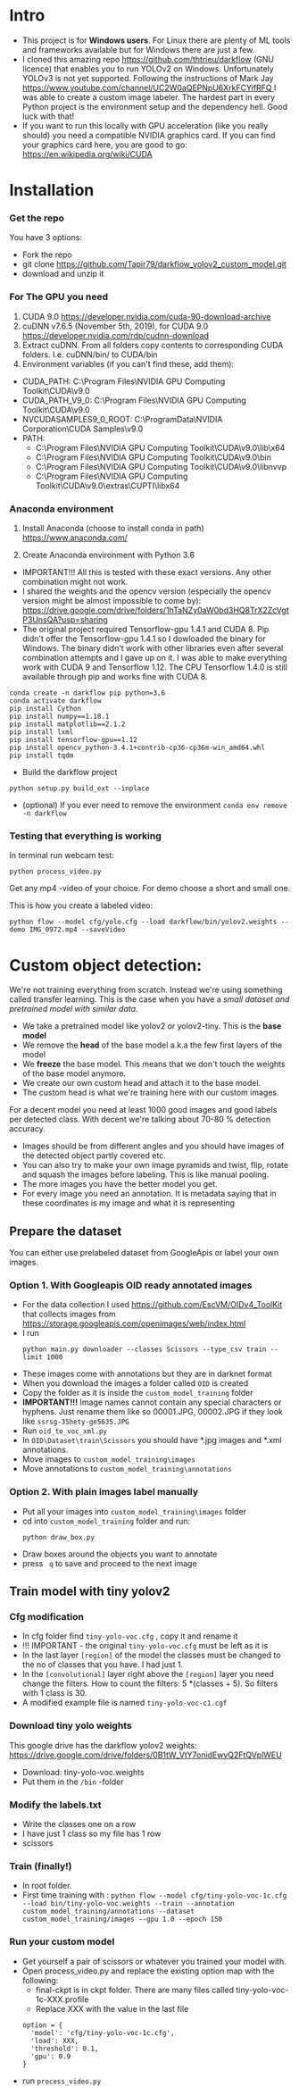 # Intro
* This project is for **Windows users**. For Linux there are plenty of ML tools and frameworks available but for Windows there are just a few.
* I cloned this amazing repo https://github.com/thtrieu/darkflow (GNU licence) that enables you to run YOLOv2 on Windows. Unfortunately YOLOv3 is not yet supported. Following the instructions of Mark Jay [https://www.youtube.com/channel/UC2W0aQEPNpU6XrkFCYifRFQ ](https://www.youtube.com/watch?v=PyjBd7IDYZs&list=PLX-LrBk6h3wSGvuTnxB2Kj358XfctL4BM) I was able to create a custom image labeler. 
The hardest part in every Python project is the environment setup and the dependency hell. Good luck with that!  
* If you want to run this locally with GPU acceleration (like you really should) you need a compatible NVIDIA graphics card. If you can find your graphics card here, you are good to go: https://en.wikipedia.org/wiki/CUDA


# Installation

### Get the repo
You have 3 options: 
* Fork the repo
* git clone https://github.com/Tapir79/darkflow_yolov2_custom_model.git 
* download and unzip it 

### For The GPU you need
1. CUDA 9.0 
https://developer.nvidia.com/cuda-90-download-archive
1. cuDNN v7.6.5 (November 5th, 2019), for CUDA 9.0
https://developer.nvidia.com/rdp/cudnn-download
1. Extract cuDNN. From all folders copy contents to corresponding CUDA folders. I.e. cuDNN/bin/ to CUDA/bin
1. Environment variables (if you can't find these, add them): 
  * CUDA_PATH: C:\Program Files\NVIDIA GPU Computing Toolkit\CUDA\v9.0
  * CUDA_PATH_V9_0: C:\Program Files\NVIDIA GPU Computing Toolkit\CUDA\v9.0
  * NVCUDASAMPLES9_0_ROOT: C:\ProgramData\NVIDIA Corporation\CUDA Samples\v9.0
  * PATH: 
    * C:\Program Files\NVIDIA GPU Computing Toolkit\CUDA\v9.0\lib\x64
    * C:\Program Files\NVIDIA GPU Computing Toolkit\CUDA\v9.0\bin
    * C:\Program Files\NVIDIA GPU Computing Toolkit\CUDA\v9.0\libnvvp
    * C:\Program Files\NVIDIA GPU Computing Toolkit\CUDA\v9.0\extras\CUPTI\libx64

### Anaconda environment 

1. Install Anaconda (choose to install conda in path)
https://www.anaconda.com/ 

2. Create Anaconda environment with Python 3.6 
  * IMPORTANT!!! All this is tested with these exact versions. Any other combination might not work. 
  * I shared the weights and the opencv version (especially the opencv version might be almost impossible to come by): https://drive.google.com/drive/folders/1hTaNZy0aW0bd3HQ8TrX2ZcVgtP3UnsQA?usp=sharing
  * The original project required Tensorflow-gpu 1.4.1 and CUDA 8. Pip didn't offer the Tensorflow-gpu 1.4.1 so I dowloaded the binary for Windows. The binary didn't work with other libraries even after several combination attempts and I gave up on it. I was able to make everything work with CUDA 9 and Tensorflow 1.12. The CPU Tensorflow 1.4.0 is still available through pip and works fine with CUDA 8. 
````
conda create -n darkflow pip python=3.6
conda activate darkflow
pip install Cython
pip install numpy==1.18.1
pip install matplotlib==2.1.2
pip install lxml
pip install tensorflow-gpu==1.12
pip install opencv_python-3.4.1+contrib-cp36-cp36m-win_amd64.whl
pip install tqdm
````
* Build the darkflow project
```
python setup.py build_ext --inplace
```

* (optional) If you ever need to remove the environment
``conda env remove -n darkflow``


### Testing that everything is working
In terminal run webcam test: 

````conda activate darkflow
python process_video.py
````

Get any mp4 -video of your choice. For demo choose a short and small one.  

This is how you create a labeled video:
````
python flow --model cfg/yolo.cfg --load darkflow/bin/yolov2.weights --demo IMG_0972.mp4 --saveVideo
````

# Custom object detection: 
We're not training everything from scratch. Instead we're using something called transfer learning. This is the case when you have a *small dataset and pretrained model with similar data*. 

* We take a pretrained model like yolov2 or yolov2-tiny. This is the **base model**
* We remove the **head** of the base model a.k.a the few first layers of the model
* We **freeze** the base model. This means that we don't touch the weights of the base model anymore. 
* We create our own custom head and attach it to the base model.
* The custom head is what we're training here with our custom images.

For a decent model you need at least 1000 good images and good labels per detected class. With decent we're talking about 70-80 % detection accuracy. 
* Images should be from different angles and you should have images of the detected object partly covered etc.
* You can also try to make your own image pyramids and twist, flip, rotate and squash the images before labeling. This is like manual pooling.  
* The more images you have the better model you get.   
* For every image you need an annotation. It is metadata saying that in these coordinates is my image and what it is representing

## Prepare the dataset

You can either use prelabeled dataset from GoogleApis or label your own images. 

### Option 1. With Googleapis OID ready annotated images
* For the data collection I used 
  https://github.com/EscVM/OIDv4_ToolKit
  that collects images from https://storage.googleapis.com/openimages/web/index.html
* I run 
  ````
  python main.py downloader --classes Scissors --type_csv train --limit 1000
  ````
* These images come with annotations but they are in darknet format
* When you download the images a folder called ``OID`` is created
* Copy the folder as it is inside the ``custom_model_training`` folder
* **IMPORTANT!!!** Image names cannot contain any special characters or hyphens. Just rename them like so 00001.JPG, 00002.JPG if they look  like ``ssrsg-35hety-ge5635.JPG ``
* Run ``oid_to_voc_xml.py`` 
* In ``OID\Dataset\train\Scissors`` you should have *.jpg images and *.xml annotations. 
* Move images to ``custom_model_training\images``
* Move annotations to 
  ``custom_model_training\annotations``

### Option 2. With plain images label manually
* Put all your images into ``custom_model_training\images`` folder
* cd into ``custom_model_training`` folder and run:  
  ````
  python draw_box.py
  ````
* Draw boxes around the objects you want to annotate
* press `` q`` to save and proceed to the next image
  
## Train model with tiny yolov2
### Cfg modification
* In cfg folder find ``tiny-yolo-voc.cfg`` , copy it and rename it
* !!! IMPORTANT - the original ``tiny-yolo-voc.cfg`` must be left as it is
* In the last layer ``[region]`` of the model the classes must be changed to the no of classes that you have. I had just 1. 
* In the ``[convolutional]`` layer right above the ``[region]`` layer you need change the filters. How to count the filters: 5 *(classes + 5). So filters with 1 class is 30. 
* A modified example file is named ``tiny-yolo-voc-c1.cgf``
  
### Download tiny yolo weights
This google drive has the darkflow yolov2 weights:
https://drive.google.com/drive/folders/0B1tW_VtY7onidEwyQ2FtQVplWEU
* Download: tiny-yolo-voc.weights
* Put them in the ``/bin`` -folder

### Modify the labels.txt
* Write the classes one on a row 
* I have just 1 class so my file has 1 row 
* scissors

### Train (finally!)
* In root folder.
* First time training with : ``python flow --model cfg/tiny-yolo-voc-1c.cfg --load bin/tiny-yolo-voc.weights --train --annotation custom_model_training/annotations --dataset custom_model_training/images --gpu 1.0 --epoch 150 ``

### Run your custom model
* Get yourself a pair of scissors or whatever you trained your model with. 
* Open process_video.py and replace the existing option map with the following: 
  * final-ckpt is in ckpt folder. There are many files called tiny-yolo-voc-1c-XXX.profile
  * Replace XXX with the value in the last file
  ````
  option = {
    'model': 'cfg/tiny-yolo-voc-1c.cfg',
    'load': XXX,
    'threshold': 0.1,
    'gpu': 0.9
  }
  ````
* run ``process_video.py``